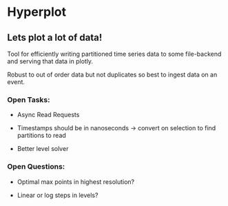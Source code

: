 # Hyperplot

## Lets plot a lot of data!

Tool for efficiently writing partitioned time series data to some file-backend and serving that data in plotly.

Robust to out of order data but not duplicates so best to ingest data on an event.


### Open Tasks:

- Async Read Requests

- Timestamps should be in nanoseconds -> convert on selection to find partitions to read

- Better level solver


### Open Questions:

- Optimal max points in highest resolution?

- Linear or log steps in levels?
